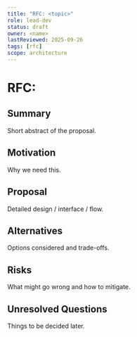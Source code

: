```yaml
---
title: "RFC: <topic>"
role: lead-dev
status: draft
owner: <name>
lastReviewed: 2025-09-26
tags: [rfc]
scope: architecture
---
```


# RFC: <topic>

## Summary
Short abstract of the proposal.

## Motivation
Why we need this.

## Proposal
Detailed design / interface / flow.

## Alternatives
Options considered and trade-offs.

## Risks
What might go wrong and how to mitigate.

## Unresolved Questions
Things to be decided later.
